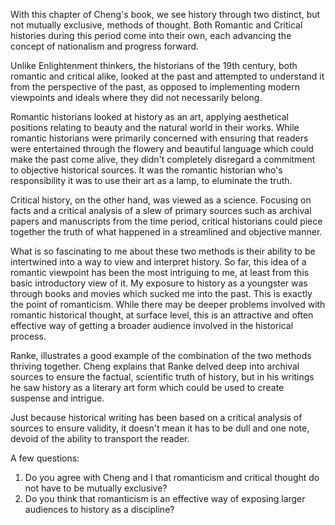 With this chapter of Cheng's book, we see history through two distinct, but not mutually exclusive, methods of thought. Both Romantic and Critical histories during this period come into their own, each advancing the concept of nationalism and progress forward. 

Unlike Enlightenment thinkers, the historians of the 19th century, both romantic and critical alike, looked at the past and attempted to understand it from the perspective of the past, as opposed to implementing modern viewpoints and ideals where they did not necessarily belong.

Romantic historians looked at history as an art, applying aesthetical positions relating to beauty and the natural world in their works. While romantic historians were primarily concerned with ensuring that readers were entertained through the flowery and beautiful language which could make the past come alive, they didn't completely disregard a commitment to objective historical sources. It was the romantic historian who's responsibility it was to use their art as a lamp, to eluminate the truth. 

Critical history, on the other hand, was viewed as a science. Focusing on facts and a critical analysis of a slew of primary sources such as archival papers and manuscripts from the time period, critical historians could piece together the truth of what happened in a streamlined and objective manner. 

What is so fascinating to me about these two methods is their ability to be intertwined into a way to view and interpret history. So far, this idea of a romantic viewpoint has been the most intriguing to me, at least from this basic introductory view of it. My exposure to history as a youngster was through books and movies which sucked me into the past. This is exactly the point of romanticism. While there may be deeper problems involved with romantic historical thought, at surface level, this is an attractive and often effective way of getting a broader audience involved in the historical process. 

Ranke, illustrates a good example of the combination of the two methods thriving together. Cheng explains that Ranke delved deep into archival sources to ensure the factual, scientific truth of history, but in his writings he saw history as a literary art form which could be used to create suspense and intrigue. 

Just because historical writing has been based on a critical analysis of sources to ensure validity, it doesn't mean it has to be dull and one note, devoid of the ability to transport the reader. 

A few questions:
1. Do you agree with Cheng and I that romanticism and critical thought do not have to be mutually exclusive?
2. Do you think that romanticism is an effective way of exposing larger audiences to history as a discipline?
